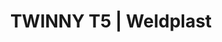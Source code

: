 ---
Filename: "twinny-t5733"
Link: "file:/Users/vinayakpatel/Downloads/www.weldplast.cz/twinny-t5733"
product_name: "TWINNY T5kola 50 mm, ocelová, špičatá, s kanálkem, krátký klín"
product_id: "Obj. číslo:164.224"
title: "TWINNY T5 | Weldplast"
product_desc: "Nový model svařovacího automatu TWINNY T5 je výkonný přístroj určený pro svařování plastových fólií o tloušťce 0,5 až 2,5 mm.Rychlý : 0,8 - 8 m/min Výkonný : 3450 W Intuitivní : přehledný displej a ovládací prvky Univerzální : svařuje téměř všechny plastové fólie o tloušťce 0,5 - 2,5 mm Suchý, čistý : horký vzduch vysušuje vlhkost a současně prach a nečiostoty jsou odfouknuty pryč Bezuhlíkový motorOdolný a snadno udržovatelný"
product_specs: "Značka konformity, Třída ochrany I, NapětíV~230, PříkonW3450, FrekvenceHz50/60, Max. teplota°C560, Rychlostm/min0,8 - 8, Rozsah průtoku vzduchu%45 - 100, Rozměry (D x Š x V)mm350 x 360 x 260, Hmotnostkg9,9"
product_downloads: "TWINNY T7/T5 - produktový list CZ stáhnout , TWINNY T7/T5 manual - SK stáhnout , TWINNY T7/T5 manuál - CZ stáhnout"
href: "https://www.weldplast.cz/files/1376-twinny-t7-t5-flyer-cz.pdf, https://www.weldplast.cz/files/1376-twinny-t7-t5-flyer-cz.pdf, https://www.weldplast.cz/files/twinny-t7-t5-manual-sk.pdf, https://www.weldplast.cz/files/twinny-t7-t5-manual-sk.pdf, https://www.weldplast.cz/files/twinny-t7-t5-manual-cz.pdf, https://www.weldplast.cz/files/twinny-t7-t5-manual-cz.pdf"
p_desc_2: "Nový model svařovacího automatu TWINNY T5 je výkonný přístroj určený pro svařování plastových fólií o tloušťce 0,5 až 2,5 mm.Rychlý : 0,8 - 8 m/min Výkonný : 3450 W Intuitivní : přehledný displej a ovládací prvky Univerzální : svařuje téměř všechny plastové fólie o tloušťce 0,5 - 2,5 mm Suchý, čistý : horký vzduch vysušuje vlhkost a současně prach a nečiostoty jsou odfouknuty pryč Bezuhlíkový motorOdolný a snadno udržovatelný"
accessories: "Klín krátký, 50 mm, s kanálkemTyč vodicí dlouhá (TWINNY)Pojezdový váleček pro vnitřní aplikace, novéTWINNY T5230 V / 3450 W, kola 50 mm, silikonová, tupá, bez kanálkunovéTWINNY T5230 V / 3450 W, kola 50 mm, ocelová, tupá, bez kanálku, krátký klínnovéTWINNY T5230 V / 3450 W, kola 50 mm, ocelová, tupá, bez kanálku, dlohý klínnovéTWINNY T5kola 50 mm, ocelová, špičatá, s kanálkem, krátký klínnovéTWINNY T5230 V / 3450 W, kola 50 mm, ocelová, špičatá, s kanálkem, dlouhý klínnovéTWINNY T7230 V / 3450 W, kola 50 mm, silikonová, bez kanálkunovéTWINNY T7230 V / 3450 W, kola 50 mm, ocelová, tupá, bez kanálku, krátký klínnovéTWINNY T7230 V / 3450 W, kola 50 mm, ocelová, tupá, bez kanálku, dlouhý klínnovéTWINNY T7230 V / 3450 W, kola 50 mm, ocelová, špičatá, s kanálkem, krátký klínnovéTWINNY T7230 V / 3450 W, kola 50 mm, ocelová, špičatá, s kanálkem, dlouhý klín"
similar_products: "novéTWINNY T5230 V / 3450 W, kola 50 mm, silikonová, tupá, bez kanálkunovéTWINNY T5230 V / 3450 W, kola 50 mm, ocelová, tupá, bez kanálku, krátký klínnovéTWINNY T5230 V / 3450 W, kola 50 mm, ocelová, tupá, bez kanálku, dlohý klínnovéTWINNY T5kola 50 mm, ocelová, špičatá, s kanálkem, krátký klínnovéTWINNY T5230 V / 3450 W, kola 50 mm, ocelová, špičatá, s kanálkem, dlouhý klínnovéTWINNY T7230 V / 3450 W, kola 50 mm, silikonová, bez kanálkunovéTWINNY T7230 V / 3450 W, kola 50 mm, ocelová, tupá, bez kanálku, krátký klínnovéTWINNY T7230 V / 3450 W, kola 50 mm, ocelová, tupá, bez kanálku, dlouhý klínnovéTWINNY T7230 V / 3450 W, kola 50 mm, ocelová, špičatá, s kanálkem, krátký klínnovéTWINNY T7230 V / 3450 W, kola 50 mm, ocelová, špičatá, s kanálkem, dlouhý klín"
---